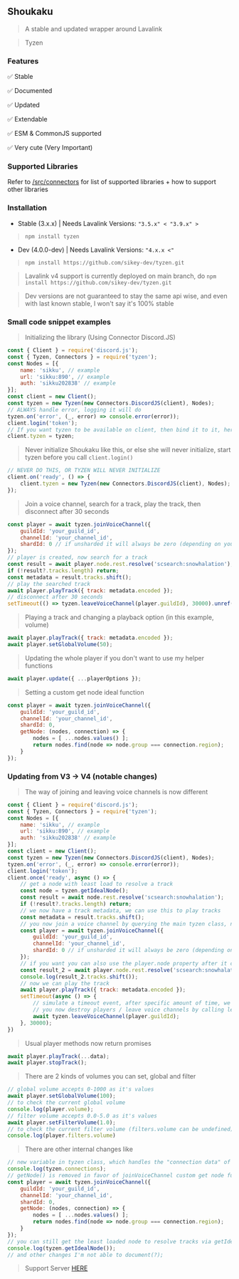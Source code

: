 ## Shoukaku

> A stable and updated wrapper around Lavalink

> Tyzen

### Features

✅ Stable

✅ Documented

✅ Updated

✅ Extendable

✅ ESM & CommonJS supported

✅ Very cute (Very Important)

### Supported Libraries

Refer to [/src/connectors](https://github.com/sikey-dev/tyzen/tree/main/src/connectors) for list of supported libraries + how to support other libraries

### Installation

*   Stable (3.x.x) | Needs Lavalink Versions: `"3.5.x" < "3.9.x" >`

> `npm install tyzen`

*   Dev (4.0.0-dev) | Needs Lavalink Versions: `"4.x.x <"`

> `npm install https://github.com/sikey-dev/tyzen.git`

> Lavalink v4 support is currently deployed on main branch, do `npm install https://github.com/sikey-dev/tyzen.git`

> Dev versions are not guaranteed to stay the same api wise, and even with last known stable, I won't say it's 100% stable

### Small code snippet examples

> Initializing the library (Using Connector Discord.JS)
```js
const { Client } = require('discord.js');
const { Tyzen, Connectors } = require('tyzen');
const Nodes = [{
    name: 'sikku', // example
    url: 'sikku:890', // example
    auth: 'sikku202838' // example
}];
const client = new Client();
const tyzen = new Tyzen(new Connectors.DiscordJS(client), Nodes);
// ALWAYS handle error, logging it will do
tyzen.on('error', (_, error) => console.error(error));
client.login('token');
// If you want tyzen to be available on client, then bind it to it, here is one example of it
client.tyzen = tyzen;
```

> Never initialize Shoukaku like this, or else she will never initialize, start tyzen before you call `client.login()`
```js
// NEVER DO THIS, OR TYZEN WILL NEVER INITIALIZE
client.on('ready', () => {
    client.tyzen = new Tyzen(new Connectors.DiscordJS(client), Nodes);
});
```

> Join a voice channel, search for a track, play the track, then disconnect after 30 seconds
```js
const player = await tyzen.joinVoiceChannel({
    guildId: 'your_guild_id',
    channelId: 'your_channel_id',
    shardId: 0 // if unsharded it will always be zero (depending on your library implementation)
});
// player is created, now search for a track
const result = await player.node.rest.resolve('scsearch:snowhalation');
if (!result?.tracks.length) return;
const metadata = result.tracks.shift();
// play the searched track
await player.playTrack({ track: metadata.encoded });
// disconnect after 30 seconds
setTimeout(() => tyzen.leaveVoiceChannel(player.guildId), 30000).unref();
```

> Playing a track and changing a playback option (in this example, volume)
```js
await player.playTrack({ track: metadata.encoded });
await player.setGlobalVolume(50);
```

> Updating the whole player if you don\'t want to use my helper functions
```js
await player.update({ ...playerOptions });
```

> Setting a custom get node ideal function
```js
const player = await tyzen.joinVoiceChannel({
    guildId: 'your_guild_id',
    channelId: 'your_channel_id',
    shardId: 0,
    getNode: (nodes, connection) => { 
        nodes = [ ...nodes.values() ];
        return nodes.find(node => node.group === connection.region);
    }
});
```

### Updating from V3 -> V4 (notable changes)

> The way of joining and leaving voice channels is now different
```js
const { Client } = require('discord.js');
const { Tyzen, Connectors } = require('tyzen');
const Nodes = [{
    name: 'sikku', // example
    url: 'sikku:890', // example
    auth: 'sikku202838' // example
}];
const client = new Client();
const tyzen = new Tyzen(new Connectors.DiscordJS(client), Nodes);
tyzen.on('error', (_, error) => console.error(error));
client.login('token');
client.once('ready', async () => {
    // get a node with least load to resolve a track
    const node = tyzen.getIdealNode();
    const result = await node.rest.resolve('scsearch:snowhalation');
    if (!result?.tracks.length) return;
    // we now have a track metadata, we can use this to play tracks
    const metadata = result.tracks.shift();
    // you now join a voice channel by querying the main tyzen class, not on the node anymore
    const player = await tyzen.joinVoiceChannel({
        guildId: 'your_guild_id',
        channelId: 'your_channel_id',
        shardId: 0 // if unsharded it will always be zero (depending on your library implementation)
    });
    // if you want you can also use the player.node property after it connects to resolve tracks
    const result_2 = await player.node.rest.resolve('scsearch:snowhalation');
    console.log(result_2.tracks.shift());
    // now we can play the track
    await player.playTrack({ track: metadata.encoded });
    setTimeout(async () => {
        // simulate a timeout event, after specific amount of time, we leave the voice channel
        // you now destroy players / leave voice channels by calling leaveVoiceChannel in main shoukaku class
        await tyzen.leaveVoiceChannel(player.guildId);
    }, 30000);
})
```

> Usual player methods now return promises
```js
await player.playTrack(...data);
await player.stopTrack();
```

> There are 2 kinds of volumes you can set, global and filter
```js
// global volume accepts 0-1000 as it's values
await player.setGlobalVolume(100);
// to check the current global volume
console.log(player.volume);
// filter volume accepts 0.0-5.0 as it's values
await player.setFilterVolume(1.0);
// to check the current filter volume (filters.volume can be undefined)
console.log(player.filters.volume)
```

> There are other internal changes like 
```js
// new variable in tyzen class, which handles the "connection data" of discord only
console.log(tyzen.connections);
// getNode() is removed in favor of joinVoiceChannel custom get node function, example:
const player = await tyzen.joinVoiceChannel({
    guildId: 'your_guild_id',
    channelId: 'your_channel_id',
    shardId: 0,
    getNode: (nodes, connection) => {
        nodes = [ ...nodes.values() ];
        return nodes.find(node => node.group === connection.region);
    }
});
// you can still get the least loaded node to resolve tracks via getIdealNode();
console.log(tyzen.getIdealNode());
// and other changes I'm not able to document(?);
```

> Support Server [HERE](https://discord.gg/s95KsC7yKe)